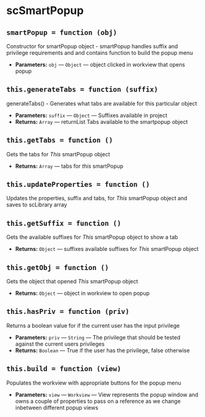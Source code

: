 scSmartPopup
===

## `smartPopup = function (obj)`

Constructor for smartPopup object - smartPopup handles suffix and privilege requirements and and contains function to build the popup menu

 * **Parameters:** `obj` — `Object` — object clicked in workview that opens popup

## `this.generateTabs = function (suffix)`

generateTabs() - Generates what tabs are available for this particular object

 * **Parameters:** `suffix` — `Object` — Suffixes available in project
 * **Returns:** `Array` — returnList  Tabs available to the smartpopup object

## `this.getTabs = function ()`

Gets the tabs for *This* smartPopup object

 * **Returns:** `Array` — tabs for *this* smartPopup

## `this.updateProperties = function ()`

Updates the properties, suffix and tabs, for *This* smartPopup object and saves to scLibrary array

## `this.getSuffix = function ()`

Gets the available suffixes for *This* smartPopup object to show a tab

 * **Returns:** `Object` —  suffixes available suffixes for *This* smartPopup object

## `this.getObj = function ()`

Gets the object that opened *This* smartPopup object

 * **Returns:** `Object` —  object in workview to open popup

## `this.hasPriv = function (priv)`

Returns a boolean value for if the current user has the input privilege

 * **Parameters:** `priv` — `String` — The privilege that should be tested against the current users privileges
 * **Returns:** `Boolean` — True if the user has the privilege, false otherwise

## `this.build = function (view)`

Populates the workview with appropriate buttons for the popup menu

 * **Parameters:** `view` — `Workview` — View represents the popup window and owns a couple of properties to pass on a reference as we change inbetween different popup views